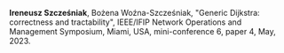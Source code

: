 **Ireneusz Szcześniak**, Bożena Woźna-Szcześniak, "Generic Dijkstra: correctness and tractability", IEEE/IFIP Network Operations and Management Symposium, Miami, USA, mini-conference 6, paper 4, May, 2023.
